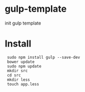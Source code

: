 # gulp-template
init gulp template

# Install
```
 sudo npm install gulp --save-dev
 bower update
 sudo npm update
 mkdir src
 cd src
 mkdir less
 touch app.less
```
